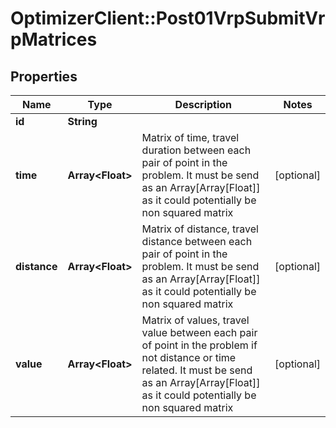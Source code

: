 # OptimizerClient::Post01VrpSubmitVrpMatrices

## Properties
Name | Type | Description | Notes
------------ | ------------- | ------------- | -------------
**id** | **String** |  | 
**time** | **Array&lt;Float&gt;** | Matrix of time, travel duration between each pair of point in the problem. It must be send as an Array[Array[Float]] as it could potentially be non squared matrix | [optional] 
**distance** | **Array&lt;Float&gt;** | Matrix of distance, travel distance between each pair of point in the problem. It must be send as an Array[Array[Float]] as it could potentially be non squared matrix | [optional] 
**value** | **Array&lt;Float&gt;** | Matrix of values, travel value between each pair of point in the problem if not distance or time related. It must be send as an Array[Array[Float]] as it could potentially be non squared matrix | [optional] 


